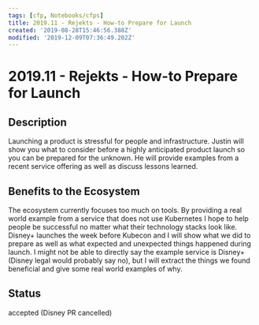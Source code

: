 ```yaml
---
tags: [cfp, Notebooks/cfps]
title: 2019.11 - Rejekts - How-to Prepare for Launch
created: '2019-08-28T15:46:56.388Z'
modified: '2019-12-09T07:36:49.202Z'
---
```


# 2019.11 - Rejekts - How-to Prepare for Launch

## Description

Launching a product is stressful for people and infrastructure.
Justin will show you what to consider before a highly anticipated product launch so you can be prepared for the unknown.
He will provide examples from a recent service offering as well as discuss lessons learned.

## Benefits to the Ecosystem

The ecosystem currently focuses too much on tools. By providing a real world example from a service that does not use Kubernetes I hope to help people be successful no matter what their technology stacks look like.
Disney+ launches the week before Kubecon and I will show what we did to prepare as well as what expected and unexpected things happened during launch.
I might not be able to directly say the example service is Disney+ (Disney legal would probably say no), but I will extract the things we found beneficial and give some real world examples of why.

## Status
accepted (Disney PR cancelled)
